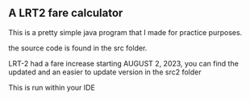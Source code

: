 ## A LRT2 fare calculator
This is a pretty simple java program that I made for practice purposes.

the source code is found in the src folder.

LRT-2 had a fare increase starting AUGUST 2, 2023, you can find the updated and an easier to update version in the src2 folder

This is run within your IDE
